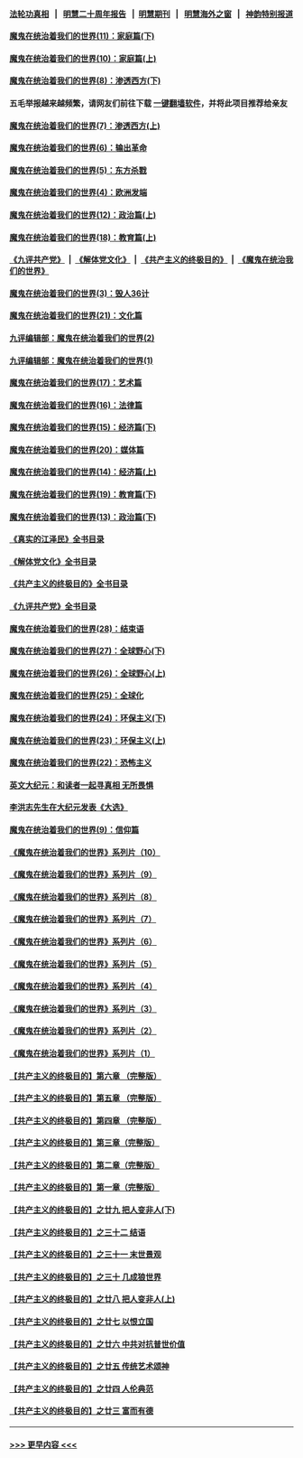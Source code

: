 #### [法轮功真相](https://github.com/gfw-breaker/truth/blob/master/README.md?t=0) &nbsp;&nbsp;|&nbsp;&nbsp; [明慧二十周年报告](https://github.com/gfw-breaker/mh-reports/blob/master/README.md?t=0) &nbsp;&nbsp;|&nbsp;&nbsp;[明慧期刊](https://github.com/gfw-breaker/mh-qikan) &nbsp;&nbsp;|&nbsp;&nbsp; [明慧海外之窗](https://github.com/gfw-breaker/mh-news/blob/master/README.md?t=0) &nbsp;&nbsp;|&nbsp;&nbsp; [神韵特别报道](https://github.com/gfw-breaker/mh-news/blob/master/shenyun.md?t=0)
#### [魔鬼在统治着我们的世界(11)：家庭篇(下)](../pages/nsc422/n10440961.md?t=11190850) 
#### [魔鬼在统治着我们的世界(10)：家庭篇(上)](../pages/nsc422/n10435448.md?t=11190850) 
#### [魔鬼在统治着我们的世界(8)：渗透西方(下)](../pages/nsc422/n10429603.md?t=11190850) 
#### 五毛举报越来越频繁，请网友们前往下载 [一键翻墙软件](https://github.com/gfw-breaker/ssr-accounts)，并将此项目推荐给亲友
#### [魔鬼在统治着我们的世界(7)：渗透西方(上)](../pages/nsc422/n10426013.md?t=11190850) 
#### [魔鬼在统治着我们的世界(6)：输出革命](../pages/nsc422/n10421536.md?t=11190850) 
#### [魔鬼在统治着我们的世界(5)：东方杀戮](../pages/nsc422/n10417707.md?t=11190850) 
#### [魔鬼在统治着我们的世界(4)：欧洲发端](../pages/nsc422/n10414890.md?t=11190850) 
#### [魔鬼在统治着我们的世界(12)：政治篇(上)](../pages/nsc422/n10444576.md?t=11190850) 
#### [魔鬼在统治着我们的世界(18)：教育篇(上)](../pages/nsc422/n10526970.md?t=11190850) 
#### [《九评共产党》](https://github.com/begood0513/9ping.md/blob/master/README.md) &nbsp;|&nbsp; [《解体党文化》](../../../../jtdwh.md/blob/master/README.md)  &nbsp;|&nbsp; [《共产主义的终极目的》](../../../../gczydzjmd.md/blob/master/README.md) &nbsp;|&nbsp; [《魔鬼在统治我们的世界》](../../../../mgztzwmdsj.md/blob/master/README.md) 
#### [魔鬼在统治着我们的世界(3)：毁人36计](../pages/nsc422/n10411583.md?t=11190850) 
#### [魔鬼在统治着我们的世界(21)：文化篇](../pages/nsc422/n10597706.md?t=11190850) 
#### [九评编辑部：魔鬼在统治着我们的世界(2)](../pages/nsc422/n10410036.md?t=11190850) 
#### [九评编辑部：魔鬼在统治着我们的世界(1)](../pages/nsc422/n10406825.md?t=11190850) 
#### [魔鬼在统治着我们的世界(17)：艺术篇](../pages/nsc422/n10499093.md?t=11190850) 
#### [魔鬼在统治着我们的世界(16)：法律篇](../pages/nsc422/n10485969.md?t=11190850) 
#### [魔鬼在统治着我们的世界(15)：经济篇(下)](../pages/nsc422/n10469975.md?t=11190850) 
#### [魔鬼在统治着我们的世界(20)：媒体篇](../pages/nsc422/n10586579.md?t=11190850) 
#### [魔鬼在统治着我们的世界(14)：经济篇(上)](../pages/nsc422/n10457370.md?t=11190850) 
#### [魔鬼在统治着我们的世界(19)：教育篇(下)](../pages/nsc422/n10564808.md?t=11190850) 
#### [魔鬼在统治着我们的世界(13)：政治篇(下)](../pages/nsc422/n10448270.md?t=11190850) 
#### [《真实的江泽民》全书目录](../pages/nsc422/n13721399.md?t=11190850) 
#### [《解体党文化》全书目录](../pages/nsc422/n13721157.md?t=11190850) 
#### [《共产主义的终极目的》全书目录](../pages/nsc422/n13721048.md?t=11190850) 
#### [《九评共产党》全书目录](../pages/nsc422/n13708085.md?t=11190850) 
#### [魔鬼在统治着我们的世界(28)：结束语](../pages/nsc422/n10936246.md?t=11190850) 
#### [魔鬼在统治着我们的世界(27)：全球野心(下)](../pages/nsc422/n10928319.md?t=11190850) 
#### [魔鬼在统治着我们的世界(26)：全球野心(上)](../pages/nsc422/n10900318.md?t=11190850) 
#### [魔鬼在统治着我们的世界(25)：全球化](../pages/nsc422/n10788205.md?t=11190850) 
#### [魔鬼在统治着我们的世界(24)：环保主义(下)](../pages/nsc422/n10695307.md?t=11190850) 
#### [魔鬼在统治着我们的世界(23)：环保主义(上)](../pages/nsc422/n10688613.md?t=11190850) 
#### [魔鬼在统治着我们的世界(22)：恐怖主义](../pages/nsc422/n10614727.md?t=11190850) 
#### [英文大纪元：和读者一起寻真相 无所畏惧](../pages/nsc422/n12542027.md?t=11190850) 
#### [李洪志先生在大纪元发表《大选》](../pages/nsc422/n12534746.md?t=11190850) 
#### [魔鬼在统治着我们的世界(9)：信仰篇](../pages/nsc422/n10432159.md?t=11190850) 
#### [《魔鬼在统治着我们的世界》系列片（10）](../pages/nsc422/n12292670.md?t=11190850) 
#### [《魔鬼在统治着我们的世界》系列片（9）](../pages/nsc422/n12290859.md?t=11190850) 
#### [《魔鬼在统治着我们的世界》系列片（8）](../pages/nsc422/n12287445.md?t=11190850) 
#### [《魔鬼在统治着我们的世界》系列片（7）](../pages/nsc422/n12283425.md?t=11190850) 
#### [《魔鬼在统治着我们的世界》系列片（6）](../pages/nsc422/n12282314.md?t=11190850) 
#### [《魔鬼在统治着我们的世界》系列片（5）](../pages/nsc422/n12281419.md?t=11190850) 
#### [《魔鬼在统治着我们的世界》系列片（4）](../pages/nsc422/n12274024.md?t=11190850) 
#### [《魔鬼在统治着我们的世界》系列片（3）](../pages/nsc422/n12271322.md?t=11190850) 
#### [《魔鬼在统治着我们的世界》系列片（2）](../pages/nsc422/n12269049.md?t=11190850) 
#### [《魔鬼在统治着我们的世界》系列片（1）](../pages/nsc422/n12267575.md?t=11190850) 
#### [【共产主义的终极目的】第六章 （完整版）](../pages/nsc422/n11428913.md?t=11190850) 
#### [【共产主义的终极目的】第五章 （完整版）](../pages/nsc422/n11428912.md?t=11190850) 
#### [【共产主义的终极目的】第四章 （完整版）](../pages/nsc422/n11428907.md?t=11190850) 
#### [【共产主义的终极目的】第三章（完整版）](../pages/nsc422/n11428848.md?t=11190850) 
#### [【共产主义的终极目的】第二章（完整版）](../pages/nsc422/n11428831.md?t=11190850) 
#### [【共产主义的终极目的】第一章（完整版）](../pages/nsc422/n11417651.md?t=11190850) 
#### [【共产主义的终极目的】之廿九 把人变非人(下)](../pages/nsc422/n11344140.md?t=11190850) 
#### [【共产主义的终极目的】之三十二 结语](../pages/nsc422/n11360535.md?t=11190850) 
#### [【共产主义的终极目的】之三十一 末世景观](../pages/nsc422/n11351129.md?t=11190850) 
#### [【共产主义的终极目的】之三十 几成狼世界](../pages/nsc422/n11348280.md?t=11190850) 
#### [【共产主义的终极目的】之廿八 把人变非人(上)](../pages/nsc422/n11340492.md?t=11190850) 
#### [【共产主义的终极目的】之廿七 以恨立国](../pages/nsc422/n11336944.md?t=11190850) 
#### [【共产主义的终极目的】之廿六 中共对抗普世价值](../pages/nsc422/n11324785.md?t=11190850) 
#### [【共产主义的终极目的】之廿五 传统艺术颂神](../pages/nsc422/n11296396.md?t=11190850) 
#### [【共产主义的终极目的】之廿四 人伦典范](../pages/nsc422/n11296397.md?t=11190850) 
#### [【共产主义的终极目的】之廿三 富而有德](../pages/nsc422/n11283598.md?t=11190850) 

----
#### [ >>> 更早内容 <<< ](../indexes/nsc422-earlier.md)
